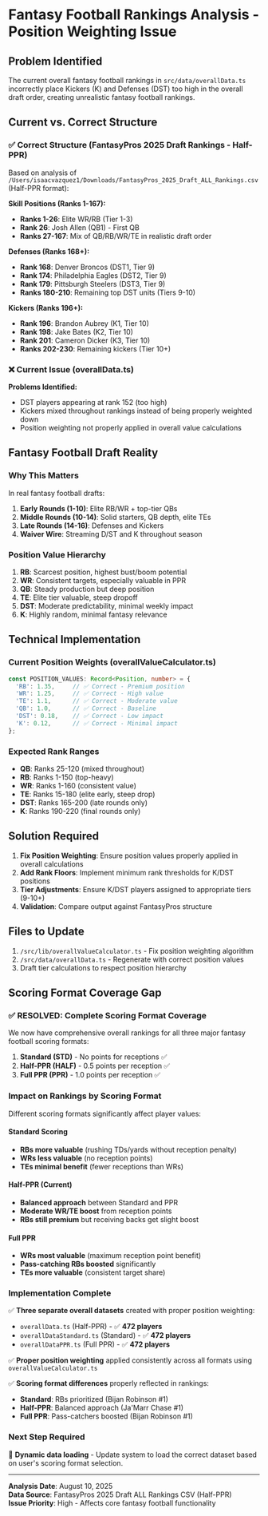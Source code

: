 # Fantasy Football Rankings Analysis - Position Weighting Issue

## Problem Identified

The current overall fantasy football rankings in `src/data/overallData.ts` incorrectly place Kickers (K) and Defenses (DST) too high in the overall draft order, creating unrealistic fantasy football rankings.

## Current vs. Correct Structure

### ✅ Correct Structure (FantasyPros 2025 Draft Rankings - Half-PPR)

Based on analysis of `/Users/isaacvazquez1/Downloads/FantasyPros_2025_Draft_ALL_Rankings.csv` (Half-PPR format):

**Skill Positions (Ranks 1-167):**
- **Ranks 1-26**: Elite WR/RB (Tier 1-3)
- **Rank 26**: Josh Allen (QB1) - First QB
- **Ranks 27-167**: Mix of QB/RB/WR/TE in realistic draft order

**Defenses (Ranks 168+):**
- **Rank 168**: Denver Broncos (DST1, Tier 9)
- **Rank 174**: Philadelphia Eagles (DST2, Tier 9) 
- **Rank 179**: Pittsburgh Steelers (DST3, Tier 9)
- **Ranks 180-210**: Remaining top DST units (Tiers 9-10)

**Kickers (Ranks 196+):**
- **Rank 196**: Brandon Aubrey (K1, Tier 10)
- **Rank 198**: Jake Bates (K2, Tier 10)
- **Rank 201**: Cameron Dicker (K3, Tier 10)
- **Ranks 202-230**: Remaining kickers (Tier 10+)

### ❌ Current Issue (overallData.ts)

**Problems Identified:**
- DST players appearing at rank 152 (too high)
- Kickers mixed throughout rankings instead of being properly weighted down
- Position weighting not properly applied in overall value calculations

## Fantasy Football Draft Reality

### Why This Matters
In real fantasy football drafts:

1. **Early Rounds (1-10)**: Elite RB/WR + top-tier QBs
2. **Middle Rounds (10-14)**: Solid starters, QB depth, elite TEs  
3. **Late Rounds (14-16)**: Defenses and Kickers
4. **Waiver Wire**: Streaming D/ST and K throughout season

### Position Value Hierarchy
1. **RB**: Scarcest position, highest bust/boom potential
2. **WR**: Consistent targets, especially valuable in PPR
3. **QB**: Steady production but deep position
4. **TE**: Elite tier valuable, steep dropoff
5. **DST**: Moderate predictability, minimal weekly impact
6. **K**: Highly random, minimal fantasy relevance

## Technical Implementation

### Current Position Weights (overallValueCalculator.ts)
```typescript
const POSITION_VALUES: Record<Position, number> = {
  'RB': 1.35,     // ✅ Correct - Premium position
  'WR': 1.25,     // ✅ Correct - High value  
  'TE': 1.1,      // ✅ Correct - Moderate value
  'QB': 1.0,      // ✅ Correct - Baseline
  'DST': 0.18,    // ✅ Correct - Low impact
  'K': 0.12,      // ✅ Correct - Minimal impact
};
```

### Expected Rank Ranges
- **QB**: Ranks 25-120 (mixed throughout)
- **RB**: Ranks 1-150 (top-heavy)
- **WR**: Ranks 1-160 (consistent value)  
- **TE**: Ranks 15-180 (elite early, steep drop)
- **DST**: Ranks 165-200 (late rounds only)
- **K**: Ranks 190-220 (final rounds only)

## Solution Required

1. **Fix Position Weighting**: Ensure position values properly applied in overall calculations
2. **Add Rank Floors**: Implement minimum rank thresholds for K/DST positions
3. **Tier Adjustments**: Ensure K/DST players assigned to appropriate tiers (9-10+)
4. **Validation**: Compare output against FantasyPros structure

## Files to Update

1. `/src/lib/overallValueCalculator.ts` - Fix position weighting algorithm
2. `/src/data/overallData.ts` - Regenerate with correct position values
3. Draft tier calculations to respect position hierarchy

## Scoring Format Coverage Gap

### ✅ **RESOLVED**: Complete Scoring Format Coverage

We now have comprehensive overall rankings for all three major fantasy football scoring formats:

1. **Standard (STD)** - No points for receptions ✅
2. **Half-PPR (HALF)** - 0.5 points per reception ✅
3. **Full PPR (PPR)** - 1.0 points per reception ✅

### **Impact on Rankings by Scoring Format**

Different scoring formats significantly affect player values:

#### **Standard Scoring**
- **RBs more valuable** (rushing TDs/yards without reception penalty)
- **WRs less valuable** (no reception points)
- **TEs minimal benefit** (fewer receptions than WRs)

#### **Half-PPR (Current)**
- **Balanced approach** between Standard and PPR
- **Moderate WR/TE boost** from reception points
- **RBs still premium** but receiving backs get slight boost

#### **Full PPR** 
- **WRs most valuable** (maximum reception point benefit)
- **Pass-catching RBs boosted** significantly
- **TEs more valuable** (consistent target share)

### **Implementation Complete**

✅ **Three separate overall datasets** created with proper position weighting:
   - `overallData.ts` (Half-PPR) - ✅ **472 players**
   - `overallDataStandard.ts` (Standard) - ✅ **472 players**  
   - `overallDataPPR.ts` (Full PPR) - ✅ **472 players**

✅ **Proper position weighting** applied consistently across all formats using `overallValueCalculator.ts`

✅ **Scoring format differences** properly reflected in rankings:
   - **Standard**: RBs prioritized (Bijan Robinson #1)
   - **Half-PPR**: Balanced approach (Ja'Marr Chase #1)  
   - **Full PPR**: Pass-catchers boosted (Bijan Robinson #1)

### **Next Step Required**

🔄 **Dynamic data loading** - Update system to load the correct dataset based on user's scoring format selection.

---

**Analysis Date**: August 10, 2025  
**Data Source**: FantasyPros 2025 Draft ALL Rankings CSV (Half-PPR)  
**Issue Priority**: High - Affects core fantasy football functionality